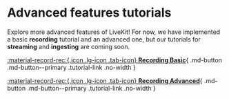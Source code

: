 # Advanced features tutorials

Explore more advanced features of LiveKit! For now, we have implemented a basic **recording** tutorial and an advanced one, but our tutorials for **streaming** and **ingesting** are coming soon.

<div class="tutorials-container" markdown>

[:material-record-rec:{.icon .lg-icon .tab-icon} **Recording Basic**](./recording-basic.md){ .md-button .md-button--primary .tutorial-link .no-width }

[:material-record-rec:{.icon .lg-icon .tab-icon} **Recording Advanced**](./recording-advanced.md){ .md-button .md-button--primary .tutorial-link .no-width }

</div>
